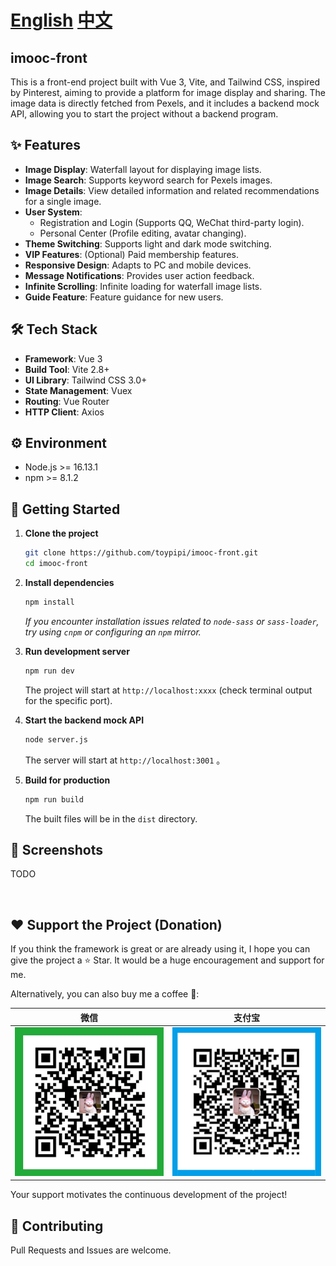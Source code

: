 # [English](README.en.md) [中文](README.md)

## imooc-front

This is a front-end project built with Vue 3, Vite, and Tailwind CSS, inspired by Pinterest, aiming to provide a platform for image display and sharing. The image data is directly fetched from Pexels, and it includes a backend mock API, allowing you to start the project without a backend program.

## ✨ Features

- **Image Display**: Waterfall layout for displaying image lists.
- **Image Search**: Supports keyword search for Pexels images.
- **Image Details**: View detailed information and related recommendations for a single image.
- **User System**:
  - Registration and Login (Supports QQ, WeChat third-party login).
  - Personal Center (Profile editing, avatar changing).
- **Theme Switching**: Supports light and dark mode switching.
- **VIP Features**: (Optional) Paid membership features.
- **Responsive Design**: Adapts to PC and mobile devices.
- **Message Notifications**: Provides user action feedback.
- **Infinite Scrolling**: Infinite loading for waterfall image lists.
- **Guide Feature**: Feature guidance for new users.

## 🛠️ Tech Stack

- **Framework**: Vue 3
- **Build Tool**: Vite 2.8+
- **UI Library**: Tailwind CSS 3.0+
- **State Management**: Vuex
- **Routing**: Vue Router
- **HTTP Client**: Axios

## ⚙️ Environment

- Node.js >= 16.13.1
- npm >= 8.1.2

## 🚀 Getting Started

1.  **Clone the project**

    ```bash
    git clone https://github.com/toypipi/imooc-front.git
    cd imooc-front
    ```

2.  **Install dependencies**

    ```bash
    npm install
    ```

    _If you encounter installation issues related to `node-sass` or `sass-loader`, try using `cnpm` or configuring an `npm` mirror._

3.  **Run development server**

    ```bash
    npm run dev
    ```

    The project will start at `http://localhost:xxxx` (check terminal output for the specific port).

4.  **Start the backend mock API**

    ```bash
    node server.js
    ```

    The server will start at `http://localhost:3001` 。

5.  **Build for production**
    ```bash
    npm run build
    ```
    The built files will be in the `dist` directory.

## 📸 Screenshots

TODO

![]()

## ❤️ Support the Project (Donation)

If you think the framework is great or are already using it, I hope you can give the project a ⭐ Star. It would be a huge encouragement and support for me.

Alternatively, you can also buy me a coffee 🤭:

|                 微信                 |               支付宝                |
| :----------------------------------: | :---------------------------------: |
| ![微信](./docs/images/wechatpay.JPG) | ![支付宝](./docs/images/alipay.JPG) |

Your support motivates the continuous development of the project!

## 🤝 Contributing

Pull Requests and Issues are welcome.
